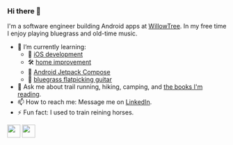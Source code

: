 ### Hi there 👋

I'm a software engineer building Android apps at [WillowTree](https://www.willowtreeapps.com/). In my free time I enjoy playing bluegrass and old-time music.

<!--
- 🔭 I’m currently working on...
-->

- 🌱 I’m currently learning:
  - 🍎 [iOS development](https://developer.apple.com/tutorials/app-dev-training/)
  - 🛠️ [home improvement](https://www.thisoldhouse.com/)
  - 🤖 [Android Jetpack Compose](https://developer.android.com/courses/pathways/compose)
  - 🎸 [bluegrass flatpicking guitar](https://artistworks.com/guitar-lessons-bryan-sutton)
- 💬 Ask me about trail running, hiking, camping, and [the books I'm reading](https://www.goodreads.com/user/show/89591116-ryan-payne).
- 📫 How to reach me: Message me on [LinkedIn](https://www.linkedin.com/in/ryanbrookepayne).
- ⚡ Fun fact: I used to train reining horses.

[<img height="30" src="https://img.shields.io/badge/linkedin-blue.svg?&style=for-the-badge&logo=linkedin&logoColor=for-the-badge" />](https://www.linkedin.com/in/ryanbrookepayne)
[<img height="30" src="https://img.shields.io/badge/stack%20overflow-orange?logo=stack-overflow&logoColor=white&style=for-the-badge" />](https://stackoverflow.com/users/11809808/ryan-payne)


<!-- [<img height="30" src="https://img.shields.io/badge/youtube-red?logo=youtube&logoColor=white&style=for-the-badge" />](https://www.youtube.com/c/ryanpayne) -->
